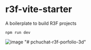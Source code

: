 # r3f-vite-starter
A boilerplate to build R3F projects

```
npm run dev
```


![image](https://user-images.githubusercontent.com/6551176/221732091-23ee52cb-4150-42fa-b998-43628d7a6b0d.png)
"# pchuchat-r3f-porfolio-3d" 
